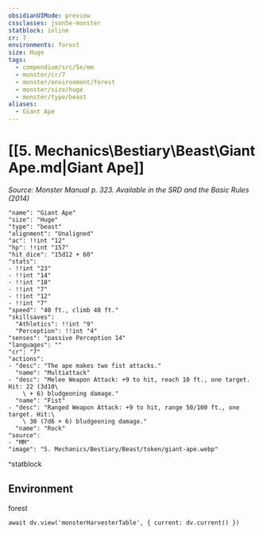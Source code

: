 ```yaml
---
obsidianUIMode: preview
cssclasses: json5e-monster
statblock: inline
cr: 7
environments: forest
size: Huge
tags:
  - compendium/src/5e/mm
  - monster/cr/7
  - monster/environment/forest
  - monster/size/huge
  - monster/type/beast
aliases:
  - Giant Ape
---
```

# [[5. Mechanics\Bestiary\Beast\Giant Ape.md|Giant Ape]]
*Source: Monster Manual p. 323. Available in the <span title='Systems Reference Document (5.1)'>SRD</span> and the Basic Rules (2014)*

```statblock
"name": "Giant Ape"
"size": "Huge"
"type": "beast"
"alignment": "Unaligned"
"ac": !!int "12"
"hp": !!int "157"
"hit_dice": "15d12 + 60"
"stats":
- !!int "23"
- !!int "14"
- !!int "18"
- !!int "7"
- !!int "12"
- !!int "7"
"speed": "40 ft., climb 40 ft."
"skillsaves":
  "Athletics": !!int "9"
  "Perception": !!int "4"
"senses": "passive Perception 14"
"languages": ""
"cr": "7"
"actions":
- "desc": "The ape makes two fist attacks."
  "name": "Multiattack"
- "desc": "Melee Weapon Attack: +9 to hit, reach 10 ft., one target. Hit: 22 (3d10\
    \ + 6) bludgeoning damage."
  "name": "Fist"
- "desc": "Ranged Weapon Attack: +9 to hit, range 50/100 ft., one target. Hit:\
    \ 30 (7d6 + 6) bludgeoning damage."
  "name": "Rock"
"source":
- "MM"
"image": "5. Mechanics/Bestiary/Beast/token/giant-ape.webp"
```
^statblock

## Environment

forest

```dataviewjs
await dv.view('monsterHarvesterTable', { current: dv.current() })
```

